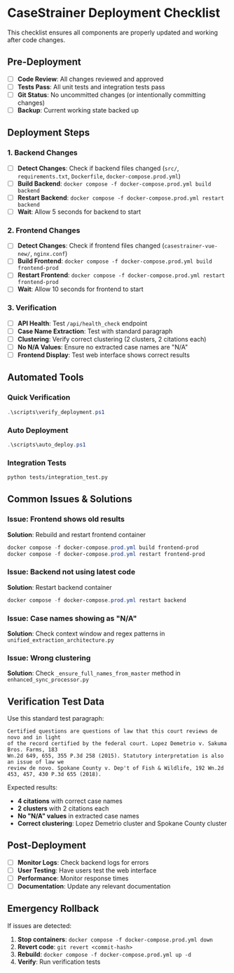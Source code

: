 # CaseStrainer Deployment Checklist

This checklist ensures all components are properly updated and working after code changes.

## Pre-Deployment

- [ ] **Code Review**: All changes reviewed and approved
- [ ] **Tests Pass**: All unit tests and integration tests pass
- [ ] **Git Status**: No uncommitted changes (or intentionally committing changes)
- [ ] **Backup**: Current working state backed up

## Deployment Steps

### 1. Backend Changes
- [ ] **Detect Changes**: Check if backend files changed (`src/`, `requirements.txt`, `Dockerfile`, `docker-compose.prod.yml`)
- [ ] **Build Backend**: `docker compose -f docker-compose.prod.yml build backend`
- [ ] **Restart Backend**: `docker compose -f docker-compose.prod.yml restart backend`
- [ ] **Wait**: Allow 5 seconds for backend to start

### 2. Frontend Changes  
- [ ] **Detect Changes**: Check if frontend files changed (`casestrainer-vue-new/`, `nginx.conf`)
- [ ] **Build Frontend**: `docker compose -f docker-compose.prod.yml build frontend-prod`
- [ ] **Restart Frontend**: `docker compose -f docker-compose.prod.yml restart frontend-prod`
- [ ] **Wait**: Allow 10 seconds for frontend to start

### 3. Verification
- [ ] **API Health**: Test `/api/health_check` endpoint
- [ ] **Case Name Extraction**: Test with standard paragraph
- [ ] **Clustering**: Verify correct clustering (2 clusters, 2 citations each)
- [ ] **No N/A Values**: Ensure no extracted case names are "N/A"
- [ ] **Frontend Display**: Test web interface shows correct results

## Automated Tools

### Quick Verification
```powershell
.\scripts\verify_deployment.ps1
```

### Auto Deployment
```powershell
.\scripts\auto_deploy.ps1
```

### Integration Tests
```bash
python tests/integration_test.py
```

## Common Issues & Solutions

### Issue: Frontend shows old results
**Solution**: Rebuild and restart frontend container
```powershell
docker compose -f docker-compose.prod.yml build frontend-prod
docker compose -f docker-compose.prod.yml restart frontend-prod
```

### Issue: Backend not using latest code
**Solution**: Restart backend container
```powershell
docker compose -f docker-compose.prod.yml restart backend
```

### Issue: Case names showing as "N/A"
**Solution**: Check context window and regex patterns in `unified_extraction_architecture.py`

### Issue: Wrong clustering
**Solution**: Check `_ensure_full_names_from_master` method in `enhanced_sync_processor.py`

## Verification Test Data

Use this standard test paragraph:
```
Certified questions are questions of law that this court reviews de novo and in light
of the record certified by the federal court. Lopez Demetrio v. Sakuma Bros. Farms, 183
Wn.2d 649, 655, 355 P.3d 258 (2015). Statutory interpretation is also an issue of law we
review de novo. Spokane County v. Dep't of Fish & Wildlife, 192 Wn.2d 453, 457, 430 P.3d 655 (2018).
```

Expected results:
- **4 citations** with correct case names
- **2 clusters** with 2 citations each
- **No "N/A" values** in extracted case names
- **Correct clustering**: Lopez Demetrio cluster and Spokane County cluster

## Post-Deployment

- [ ] **Monitor Logs**: Check backend logs for errors
- [ ] **User Testing**: Have users test the web interface
- [ ] **Performance**: Monitor response times
- [ ] **Documentation**: Update any relevant documentation

## Emergency Rollback

If issues are detected:
1. **Stop containers**: `docker compose -f docker-compose.prod.yml down`
2. **Revert code**: `git revert <commit-hash>`
3. **Rebuild**: `docker compose -f docker-compose.prod.yml up -d`
4. **Verify**: Run verification tests
